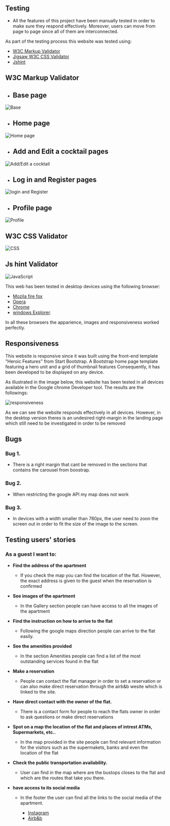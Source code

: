 ## Testing ##

- All the features of this project have been manually tested  in order to make sure they respond effectively. Moreover, users can move from page to page since all of them are interconnected. 


As part of the testing process this website was tested using:
 - [W3C Markup Validator](https://validator.w3.org/) 
 - [Jigsaw W3C CSS Validator](https://jigsaw.w3.org/css-validator/)
- [Jshint](https://jshint.com/)
## W3C Markup Validator


- ## Base page ##

![Base](Readme-images/base.PNG)
- ## Home page ##

![Home page](Readme-images/home.PNG)

- ## Add and Edit a cocktail pages ##

![Add/Edit a cocktail](Readme-images/add_cocktail.png)


- ## Log in and Register  pages ##

![login and Register](Readme-images/login.PNG)

- ## Profile page ##

![Profile](Readme-images/profile.PNG)



## W3C CSS Validator

![CSS](Readme-images/css.PNG)

## Js hint Validator
![JavaScript](Readme-images/java_script.PNG)

 This web has been tested in desktop devices using the following browser:

 - [Mozila fire fox](https://www.mozilla.org/en-US/firefox/new/)
 - [Opera](https://www.opera.com/)
 - [Chrome](https://www.google.com/chrome/)
 - [windows Explorer](https://www.microsoft.com/en-us/edge).

 In all these browsers the apparience, images and responsiveness worked perfectly. 

 


 ## Responsiveness ##

 This website is responsive since it was built using the front-end template "Heroic Features"  from Start Bootstrap. A Bootstrap home page template featuring a hero unit and a grid of thumbnail features
 Consequently, it has been developed to  be displayed on any device. 

As illustrated in the image below, this website has been tested in all devices  available in the Google chrome Developer tool. The results are the followings:


![responsiveness](Readme_images/table-0.png)


As we can see the website responds effectively in all devices. However, in the desktop version theres is an undesired right-margin in the landing page which still need to be investigated in order to be removed
## Bugs ##

### Bug 1. ###
- There is a right margin that cant be removed in the sections that contains the carousel from boostrap.

### Bug 2. ###
- When restricting the google API my map does not work

### Bug 3. ###
- In devices  with a width smaller than 780px, the user need to zoon the screen out in order to fit the size of the image to the screen. 


## Testing users' stories ##
### As a guest I want to:
- **Find the address of the apartment**
  - If you check the map you can find the location of the flat. However, the exact address is given to the guest when the reservation is confirmed 

- **See images of the apartment**
  - In the Gallery section people can have access to all the images of the apartment 
- **Find the instruction on how to arrive to the flat**
  - Following the google maps direction people can arrive to the flat easily.
- **See the amenities provided** 
  - In the section Amenities people can find a list of the most outstanding services found in the flat
- **Make a reservation** 
  -  People can contact the flat manager in order to set a reservation or can also make direct reservation through the airb&b wesite which is linked to the site. 
- **Have direct contact with the owner of the flat.** 
  - There is a contact form for people to reach the flats owner in order to ask questions or make direct reservations
- **Spot on a map the location of the flat and places of intrest ATMs, Supermarkets, etc..**
  - In the map provided in the site people can find relevant information for the visitors such as the supermakets, banks and even the location of the flat
- **Check the public transportation availability.** 
  - User can find in the map where are the bustops closes to the flat and which are the routes that take you there. 
- **have access to its social media**
  
  - In the footer the user can find all the links to the social media of the apartment.
    
    - [Instagram](https://www.instagram.com/)
    - [Airb&b](https://www.airb&b.com/)
   
 